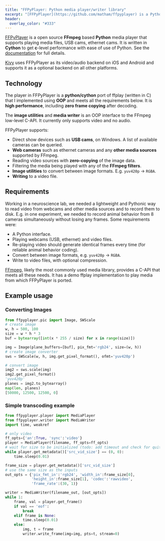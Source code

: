 ```yaml
---
title: "FFPyPlayer: Python media player/writer library"
excerpt: "[FFPyPlayer](https://github.com/matham/ffpyplayer) is a Python media player, supporting media files, webcams, etc. It is open source and based on FFmpeg."
header:
  overlay_color: "#333"
---
```


[FFPyPlayer](https://github.com/matham/ffpyplayer) is a open source **FFmpeg** based **Python** media player that supports playing media files, USB cams, ethernet cams. It is written in **Cython** to get **c**-level performance with ease of use of Python. See the [documentation](https://matham.github.io/ffpyplayer/index.html) for full details.

[Kivy](kivy.org) uses FFPyPlayer as its video/audio backend on iOS and Android and supports it as a optional backend on all other platforms.

## Technology

The player in FFPyPlayer is a **python/cython** port of ffplay (written in C) that I implemented using **OOP** and meets all the requirements below. It is **high performance**, including **zero frame copying** after decoding. 

The **image utilities** and **media writer** is an OOP interface to the FFmpeg low-level C-API. It currently only supports video and no audio.

FFPyPlayer supports:

* Direct show devices such as **USB cams**, on Windows. A list of available cameras can be queried.
* **Web cameras** such as ethernet cameras and any **other media sources** supported by FFmpeg.
* Reading video sources with **zero-copying** of the image data.
* Filtering the media being played with any of the **FFmpeg filters**.
* **Image utilities** to convert between image formats. E.g. `yuv420p` -> `RGBA`.
* **Writing** to a video file.

## Requirements

Working in a neuroscience lab, we needed a lightweight and Pythonic way to read video from webcams and other media sources and to record them to disk. E.g. in one experiment, we needed to record animal behavior from 8 cameras simultaneously without losing any frames. Some requirements were:

* A Python interface.
* Playing webcams (USB, ethernet) and video files.
* Re-playing video should generate identical frames every time (for reliable animal behavior coding).
* Convert between image formats, e.g. `yuv420p` -> `RGBA`.
* Write to video files, with optional compression.

[FFmpeg](https://www.ffmpeg.org/), likely the most commonly used media library, provides a C-API that meets all these needs. It has a demo ffplay implementation to play media from which FFPyPlayer is ported.


## Example usage

### Converting Images

```py
from ffpyplayer.pic import Image, SWScale
# create image
w, h = 500, 100
size = w * h * 3
buf = bytearray([int(x * 255 / size) for x in range(size)])

img = Image(plane_buffers=[buf], pix_fmt='rgb24', size=(w, h))
# create image converter
sws = SWScale(w, h, img.get_pixel_format(), ofmt='yuv420p')

# convert image
img2 = sws.scale(img)
img2.get_pixel_format()
'yuv420p'
planes = img2.to_bytearray()
map(len, planes)
[50000, 12500, 12500, 0]
```

### Simple transcoding example

```py
from ffpyplayer.player import MediaPlayer
from ffpyplayer.writer import MediaWriter
import time, weakref

# only video
ff_opts={'an':True, 'sync':'video'}
player = MediaPlayer(filename, ff_opts=ff_opts)
# wait for size to be initialized (todo: add timeout and check for quitting)
while player.get_metadata()['src_vid_size'] == (0, 0):
    time.sleep(0.01)

frame_size = player.get_metadata()['src_vid_size']
# use the same size as the inputs
out_opts = {'pix_fmt_in':'rgb24', 'width_in':frame_size[0],
            'height_in':frame_size[1], 'codec':'rawvideo',
            'frame_rate':(30, 1)}

writer = MediaWriter(filename_out, [out_opts])
while 1:
    frame, val = player.get_frame()
    if val == 'eof':
        break
    elif frame is None:
        time.sleep(0.01)
    else:
        img, t = frame
        writer.write_frame(img=img, pts=t, stream=0)
```
